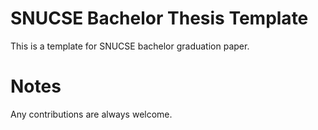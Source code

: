 # SNUCSE Bachelor Thesis Template

This is a template for SNUCSE bachelor graduation paper.

# Notes

Any contributions are always welcome.
